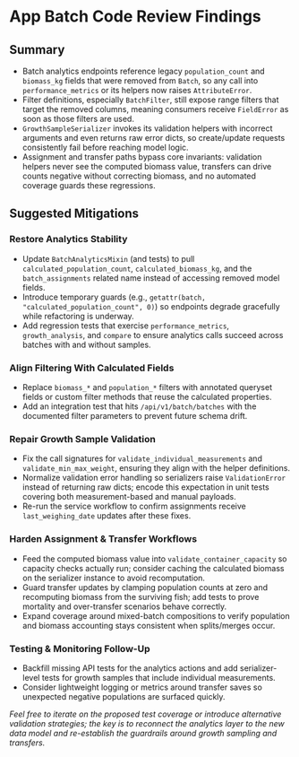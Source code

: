 # App Batch Code Review Findings

## Summary
- Batch analytics endpoints reference legacy `population_count` and `biomass_kg` fields that were removed from `Batch`, so any call into `performance_metrics` or its helpers now raises `AttributeError`.
- Filter definitions, especially `BatchFilter`, still expose range filters that target the removed columns, meaning consumers receive `FieldError` as soon as those filters are used.
- `GrowthSampleSerializer` invokes its validation helpers with incorrect arguments and even returns raw error dicts, so create/update requests consistently fail before reaching model logic.
- Assignment and transfer paths bypass core invariants: validation helpers never see the computed biomass value, transfers can drive counts negative without correcting biomass, and no automated coverage guards these regressions.

## Suggested Mitigations

### Restore Analytics Stability
- Update `BatchAnalyticsMixin` (and tests) to pull `calculated_population_count`, `calculated_biomass_kg`, and the `batch_assignments` related name instead of accessing removed model fields.
- Introduce temporary guards (e.g., `getattr(batch, "calculated_population_count", 0)`) so endpoints degrade gracefully while refactoring is underway.
- Add regression tests that exercise `performance_metrics`, `growth_analysis`, and `compare` to ensure analytics calls succeed across batches with and without samples.

### Align Filtering With Calculated Fields
- Replace `biomass_*` and `population_*` filters with annotated queryset fields or custom filter methods that reuse the calculated properties.
- Add an integration test that hits `/api/v1/batch/batches` with the documented filter parameters to prevent future schema drift.

### Repair Growth Sample Validation
- Fix the call signatures for `validate_individual_measurements` and `validate_min_max_weight`, ensuring they align with the helper definitions.
- Normalize validation error handling so serializers raise `ValidationError` instead of returning raw dicts; encode this expectation in unit tests covering both measurement-based and manual payloads.
- Re-run the service workflow to confirm assignments receive `last_weighing_date` updates after these fixes.

### Harden Assignment & Transfer Workflows
- Feed the computed biomass value into `validate_container_capacity` so capacity checks actually run; consider caching the calculated biomass on the serializer instance to avoid recomputation.
- Guard transfer updates by clamping population counts at zero and recomputing biomass from the surviving fish; add tests to prove mortality and over-transfer scenarios behave correctly.
- Expand coverage around mixed-batch compositions to verify population and biomass accounting stays consistent when splits/merges occur.

### Testing & Monitoring Follow-Up
- Backfill missing API tests for the analytics actions and add serializer-level tests for growth samples that include individual measurements.
- Consider lightweight logging or metrics around transfer saves so unexpected negative populations are surfaced quickly.

_Feel free to iterate on the proposed test coverage or introduce alternative validation strategies; the key is to reconnect the analytics layer to the new data model and re-establish the guardrails around growth sampling and transfers._

